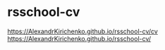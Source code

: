 # rsschool-cv


https://AlexandrKirichenko.github.io/rsschool-cv/cv
https://AlexandrKirichenko.github.io/rsschool-cv/